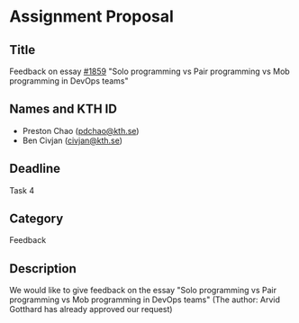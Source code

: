 # Assignment Proposal

## Title

Feedback on essay [#1859](https://github.com/KTH/devops-course/pull/1859)
"Solo programming vs Pair programming vs Mob programming in DevOps teams"

## Names and KTH ID

- Preston Chao  (pdchao@kth.se)
- Ben Civjan    (civjan@kth.se)

## Deadline

Task 4

## Category

Feedback

## Description

We would like to give feedback on the essay "Solo programming vs Pair programming vs Mob programming in DevOps teams"
(The author: Arvid Gotthard has already approved our request)

